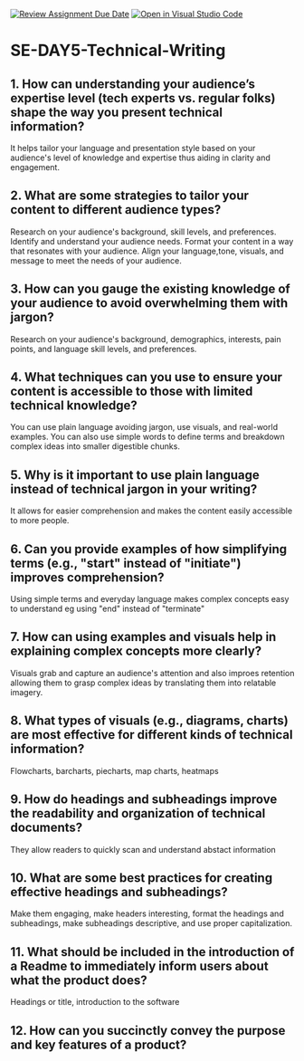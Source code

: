 [![Review Assignment Due Date](https://classroom.github.com/assets/deadline-readme-button-22041afd0340ce965d47ae6ef1cefeee28c7c493a6346c4f15d667ab976d596c.svg)](https://classroom.github.com/a/zsAR-pyY)
[![Open in Visual Studio Code](https://classroom.github.com/assets/open-in-vscode-2e0aaae1b6195c2367325f4f02e2d04e9abb55f0b24a779b69b11b9e10269abc.svg)](https://classroom.github.com/online_ide?assignment_repo_id=18944791&assignment_repo_type=AssignmentRepo)
# SE-DAY5-Technical-Writing
## 1. How can understanding your audience’s expertise level (tech experts vs. regular folks) shape the way you present technical information?
It helps tailor your language and presentation style based on your audience's level of knowledge and expertise thus aiding in clarity and engagement.

## 2. What are some strategies to tailor your content to different audience types?
Research on your audience's background, skill levels, and preferences.
Identify and understand your audience needs.
Format your content in a way that resonates with your audience. 
Align your language,tone, visuals, and message to meet the needs of your audience.

## 3. How can you gauge the existing knowledge of your audience to avoid overwhelming them with jargon?
Research on your audience's background, demographics, interests, pain points, and language skill levels, and preferences.

## 4. What techniques can you use to ensure your content is accessible to those with limited technical knowledge?
You can use plain language avoiding jargon, use visuals, and real-world examples.
You can also use simple words to define terms and breakdown complex ideas into smaller digestible chunks.

## 5. Why is it important to use plain language instead of technical jargon in your writing?
It allows for easier comprehension and makes the content easily accessible to more people.

## 6. Can you provide examples of how simplifying terms (e.g., "start" instead of "initiate") improves comprehension?
Using simple terms and everyday language makes complex concepts easy to understand eg using "end" instead of "terminate"

## 7. How can using examples and visuals help in explaining complex concepts more clearly?
Visuals grab and capture an audience's attention and also improes retention allowing them to grasp complex ideas by translating them into relatable imagery.

## 8. What types of visuals (e.g., diagrams, charts) are most effective for different kinds of technical information?
Flowcharts, barcharts, piecharts, map charts, heatmaps

## 9. How do headings and subheadings improve the readability and organization of technical documents?
They allow readers to quickly scan and understand abstact information

## 10. What are some best practices for creating effective headings and subheadings?
Make them engaging, make headers interesting, format the headings and subheadings, make subheadings descriptive, and use proper capitalization.

## 11. What should be included in the introduction of a Readme to immediately inform users about what the product does?
Headings or title, introduction to the software

## 12. How can you succinctly convey the purpose and key features of a product?
